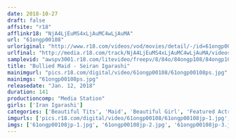 ```yaml
---
date: 2018-10-27
draft: false
affsite: "r18"
afflinkr18: "NjA4LjEuMS4xLjAuMC4wLjAuMA"
url: "61ongp00108"
urloriginal: "http://www.r18.com/videos/vod/movies/detail/-/id=61ongp00108"
urlfinal: "http://media.r18.com/track/NjA4LjEuMS4xLjAuMC4wLjAuMA/videos/vod/movies/detail/-/id=61ongp00108"
samplevid: "awspv3001.r18.com/litevideo/freepv/8/84o/84ongp108/84ongp108_dmb_w.mp4"
title: "Bullied Maid - Seiran Igarashi"
mainimgurl: "pics.r18.com/digital/video/61ongp00108/61ongp00108ps.jpg"
mainimgs: "61ongp00108ps.jpg"
releasedate: "Jan. 12, 2018"
duration: 141
productioncomp: "Media Station"
girls: ['Iran Igarashi']
categories: ['Beautiful Tits', 'Maid', 'Beautiful Girl', 'Featured Actress', 'Cosplay', 'Creampie', 'Hi-Def']
imgurls: ['pics.r18.com/digital/video/61ongp00108/61ongp00108jp-1.jpg', 'pics.r18.com/digital/video/61ongp00108/61ongp00108jp-2.jpg', 'pics.r18.com/digital/video/61ongp00108/61ongp00108jp-3.jpg', 'pics.r18.com/digital/video/61ongp00108/61ongp00108jp-4.jpg', 'pics.r18.com/digital/video/61ongp00108/61ongp00108jp-5.jpg', 'pics.r18.com/digital/video/61ongp00108/61ongp00108jp-6.jpg', 'pics.r18.com/digital/video/61ongp00108/61ongp00108jp-7.jpg', 'pics.r18.com/digital/video/61ongp00108/61ongp00108jp-8.jpg', 'pics.r18.com/digital/video/61ongp00108/61ongp00108jp-9.jpg', 'pics.r18.com/digital/video/61ongp00108/61ongp00108jp-10.jpg', 'pics.r18.com/digital/video/61ongp00108/61ongp00108jp-11.jpg', 'pics.r18.com/digital/video/61ongp00108/61ongp00108jp-12.jpg', 'pics.r18.com/digital/video/61ongp00108/61ongp00108jp-13.jpg', 'pics.r18.com/digital/video/61ongp00108/61ongp00108jp-14.jpg', 'pics.r18.com/digital/video/61ongp00108/61ongp00108jp-15.jpg', 'pics.r18.com/digital/video/61ongp00108/61ongp00108jp-16.jpg', 'pics.r18.com/digital/video/61ongp00108/61ongp00108jp-17.jpg', 'pics.r18.com/digital/video/61ongp00108/61ongp00108jp-18.jpg', 'pics.r18.com/digital/video/61ongp00108/61ongp00108jp-19.jpg', 'pics.r18.com/digital/video/61ongp00108/61ongp00108jp-20.jpg']
imgs: ['61ongp00108jp-1.jpg', '61ongp00108jp-2.jpg', '61ongp00108jp-3.jpg', '61ongp00108jp-4.jpg', '61ongp00108jp-5.jpg', '61ongp00108jp-6.jpg', '61ongp00108jp-7.jpg', '61ongp00108jp-8.jpg', '61ongp00108jp-9.jpg', '61ongp00108jp-10.jpg', '61ongp00108jp-11.jpg', '61ongp00108jp-12.jpg', '61ongp00108jp-13.jpg', '61ongp00108jp-14.jpg', '61ongp00108jp-15.jpg', '61ongp00108jp-16.jpg', '61ongp00108jp-17.jpg', '61ongp00108jp-18.jpg', '61ongp00108jp-19.jpg', '61ongp00108jp-20.jpg']
---
```

